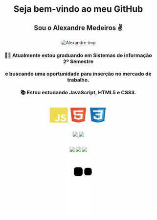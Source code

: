 <div align="center">  <h1> Seja bem-vindo ao meu GitHub </h1> </div>

<div align="center"> <h2> Sou o Alexandre Medeiros ✌️ </h2> <img align="center" alt="Alexandre-img" height="150" style="border-radius:50px;" src="https://user-images.githubusercontent.com/94659875/173669063-3b05f0c4-6de8-4446-aa0b-5cd1ab0d1015.png">
 </div>
 
<div align="center"> 
 <h3> 🧑‍🎓 Atualmente estou graduando em Sistemas de informação 2º Semestre
<br> <br>
e buscando uma oportunidade para inserção no mercado de trabalho.
<br> <br>
📚 Estou estudando JavaScript, HTML5 e CSS3.
</div>

<div align="center"><br>
  <img align="center" alt="Alexandre-Js" height="50" width="60" src="https://raw.githubusercontent.com/devicons/devicon/master/icons/javascript/javascript-plain.svg">
  <img align="center" alt="Alexandre-HTML" height="50" width="60" src="https://raw.githubusercontent.com/devicons/devicon/master/icons/html5/html5-original.svg">
  <img align="center" alt="Alexandre-CSS" height="50" width="60" src="https://raw.githubusercontent.com/devicons/devicon/master/icons/css3/css3-original.svg">
</div>

##

<div align="center">
  <a href="https://github.com/AlexandreMSJR">
  <img height="180em" src="https://github-readme-stats.vercel.app/api?username=AlexandreMSJR&show_icons=true&theme=dracula&include_all_commits=true&count_private=true"/>
  <img height="180em" src="https://github-readme-stats.vercel.app/api/top-langs/?username=AlexandreMSJR&layout=compact&langs_count=7&theme=dracula"/>
</div>

##
 
<div align="center">
  <a href="https://instagram.com/alexandremsjr" target="_blank"><img src="https://img.shields.io/badge/-Instagram-%23E4405F?style=for-the-badge&logo=instagram&logoColor=white" target="_blank"></a>
  <a href = "mailto:alexandremedeirosjunior@gmail.com"><img src="https://img.shields.io/badge/-Gmail-%23333?style=for-the-badge&logo=gmail&logoColor=white" target="_blank"></a>
  <a href="https://www.linkedin.com/in/alexandre-medeiros-dos-santos-junior-83b820a4/" target="_blank"><img src="https://img.shields.io/badge/-LinkedIn-%230077B5?style=for-the-badge&logo=linkedin&logoColor=white" target="_blank"></a> 
  
 ![snake gif](https://github.com/AlexandreMSJR/AlexandreMSJR/blob/output/github-contribution-grid-snake.svg)
  
  </div>
